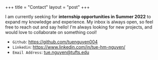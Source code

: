+++
title = "Contact"
layout = "post"
+++


I am currently seeking for **internship opportunities in Summer 2022** to expand my knowledge and experience. 
My inbox is always open, so feel free to reach out and say hello! I'm always looking for new projects, and would love to collaborate on something cool! 

- `Github`: https://github.com/tuenguyen004
- `Linkedin`: https://www.linkedin.com/in/tue-hm-nguyen/
- `Email Address`: tue.nguyen@tufts.edu
